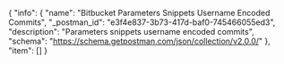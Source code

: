 {
  "info": {
    "name": "Bitbucket Parameters Snippets Username Encoded  Commits",
    "_postman_id": "e3f4e837-3b73-417d-baf0-745466055ed3",
    "description": "Parameters snippets username encoded  commits",
    "schema": "https://schema.getpostman.com/json/collection/v2.0.0/"
  },
  "item": []
}